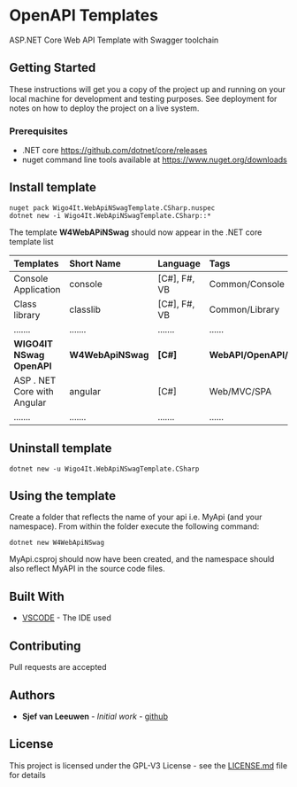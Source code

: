 # OpenAPI Templates

ASP.NET Core Web API Template with Swagger toolchain

## Getting Started

These instructions will get you a copy of the project up and running on your local machine for development and testing purposes. See deployment for notes on how to deploy the project on a live system.

### Prerequisites

* .NET core https://github.com/dotnet/core/releases
* nuget command line tools available at https://www.nuget.org/downloads

## Install template
```
nuget pack Wigo4It.WebApiNSwagTemplate.CSharp.nuspec
dotnet new -i Wigo4It.WebApiNSwagTemplate.CSharp::*
```
The template **W4WebAPiNSwag** should now appear in the .NET core template list

| Templates |  Short Name | Language |Tags|
|:---|:---|:---|:---|
|Console Application|console|[C#], F#, VB|Common/Console| 
Class library| classlib| [C#], F#, VB |Common/Library|
|.......|....... |....... |...... |
|**WIGO4IT NSwag OpenAPI**| **W4WebApiNSwag**|**[C#]**| **WebAPI/OpenAPI/Swagger**
ASP . NET Core with Angular|angular|[C#]|Web/MVC/SPA|
|.......|....... |....... |...... |

## Uninstall template
```
dotnet new -u Wigo4It.WebApiNSwagTemplate.CSharp
```

## Using the template

Create a folder that reflects the name of your api i.e. MyApi (and your namespace).
From within the folder execute the following command:

```
dotnet new W4WebApiNSwag
```

MyApi.csproj should now have been created, and the namespace should also reflect MyAPI in the source code files.


## Built With

* [VSCODE](hhttps://code.visualstudio.com/) - The IDE used

## Contributing

Pull requests are accepted

## Authors

* **Sjef van Leeuwen** - *Initial work* - [github](https://github.com/sjefvanleeuwen)

## License

This project is licensed under the GPL-V3 License - see the [LICENSE.md](LICENSE.md) file for details
